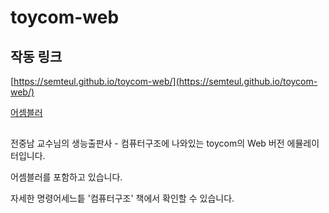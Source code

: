 # toycom-web

## 작동 링크
[https://semteul.github.io/toycom-web/](https://semteul.github.io/toycom-web/)

[어셈블러](https://semteul.github.io/toycom-web/assembler)
## 
전중남 교수님의 생능출판사 - 컴퓨터구조에 나와있는 toycom의 Web 버전 에뮬레이터입니다.

어셈블러를 포함하고 있습니다.

자세한 명령어세느틑 '컴퓨터구조' 책에서 확인할 수 있습니다.
